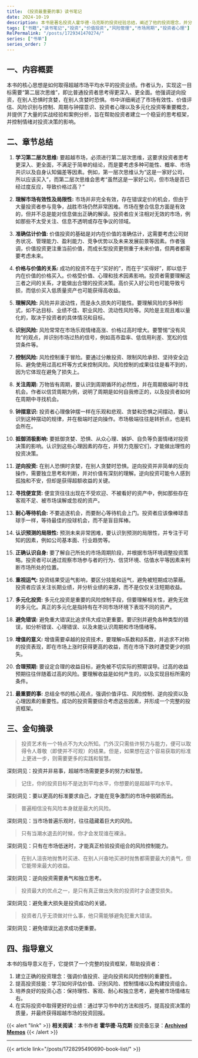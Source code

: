 ```yaml
---
title: 《投资最重要的事》读书笔记
date: 2024-10-19
description: 本书是著名投资人霍华德·马克斯的投资经验总结，阐述了他的投资理念，并分析了市场环境、投资者心理以及风险控制等关键因素，旨在帮助投资者获得超越市场的投资业绩。
tags: ["书籍","读书笔记","投资","价值投资","风险管理","市场周期","投资者心理"]
RelPermalink: "/posts/1729341470274/"
series: ["书单"]
series_order: 7
---
```


## 一、内容概要

本书的核心思想是如何取得超越市场平均水平的投资业绩。作者认为，实现这一目标需要“第二层次思维”，即比普通投资者思考得更深入、更全面。他强调逆向投资，在别人恐惧时贪婪，在别人贪婪时恐惧。书中详细阐述了市场有效性、价值评估、风险识别与控制、周期与钟摆意识、投资者心理以及多元化投资等重要概念，并提供了大量的实战经验和案例分析，旨在帮助投资者建立一个稳妥的思考框架，并控制情绪对投资决策的影响。

## 二、章节总结

1. **学习第二层次思维:**  要超越市场，必须进行第二层次思维，这要求投资者思考更深入、更全面，不满足于简单的结论，而是要考虑多种可能性、概率、市场共识以及自身认知偏差等因素。例如，第一层次思维认为“这是一家好公司，所以应该买入”，而第二层次思维会思考“虽然这是一家好公司，但市场是否已经过度反应，导致价格过高？”

2. **理解市场有效性及局限性:** 市场并非完全有效，存在错误定价的机会，但由于大量投资者参与竞争，战胜市场仍然非常困难。市场在整合信息方面是有效的，但并不总是能对信息做出正确的解读。投资者应关注相对无效的市场，例如那些不太受关注、信息不透明或存在争议的领域。

3. **准确估计价值:** 价值投资的基础是对内在价值的准确估计，这需要考虑公司财务状况、管理能力、盈利能力、竞争优势以及未来发展前景等因素。作者强调，价值投资更注重当前价值，而成长型投资更侧重于未来价值，但两者都需要考虑未来。

4. **价格与价值的关系:** 成功的投资不在于“买好的”，而在于“买得好”，即以低于内在价值的价格买入。价格受价值、心理和技术因素影响。投资者需要理解这三者之间的关系，才能做出合理的投资决策。高价买入好公司也可能导致亏损，而低价买入低质量资产也可能获得高收益。

5. **理解风险:** 风险并非波动性，而是永久损失的可能性。要理解风险的多种形式，如不达目标、业绩不佳、职业风险、流动性风险等。风险是主观且难以量化的，取决于投资者的具体情况和目标。

6. **识别风险:** 风险常常在市场乐观情绪高涨、价格过高时增大。要警惕“没有风险”的观点，并识别市场过热的信号，例如高市盈率、低信用利差、宽松的信贷条件等。

7. **控制风险:**  风险控制重于冒险。要通过分散投资、限制风险承担、坚持安全边际、避免使用过高杠杆等方式来控制风险。风险控制的成果往往是看不到的，因为它体现在避免了损失上。

8. **关注周期:**  万物皆有周期，要认识到周期循环的必然性，并在周期极端时寻找机会。作者以信贷周期为例，说明了周期是如何自我修正的，以及投资者如何在周期中寻找机会。

9. **钟摆意识:** 投资者心理像钟摆一样在乐观和悲观、贪婪和恐惧之间摆动，要认识到这种摆动的规律，并在极端时逆向操作。市场极端往往是转折点，也是机会所在。

10. **抵御消极影响:** 要抵御贪婪、恐惧、从众心理、嫉妒、自负等负面情绪对投资决策的影响。认识到这些心理因素的存在，并努力克服它们，才能做出理性的投资决策。

11. **逆向投资:** 在别人恐惧时贪婪，在别人贪婪时恐惧。逆向投资并非简单的反向操作，需要独立思考和判断，并对价值有深刻的理解。逆向投资可能令人感到孤独和不安，但却是获得超额收益的关键。

12. **寻找便宜货:**  便宜货往往出现在不受欢迎、不被看好的资产中，例如那些存在客观不足、被市场误解或忽视的资产。

13. **耐心等待机会:**  不要追逐机会，而要耐心等待机会上门。投资者应该像棒球击球手一样，等待最佳的投球机会，而不是盲目挥棒。

14. **认识预测的局限性:**  预测未来非常困难，要认识到预测的局限性，并专注于可知的因素，例如公司基本面、行业趋势等。

15. **正确认识自身:** 要了解自己所处的市场周期阶段，并根据市场环境调整投资策略。投资者可以通过观察市场参与者的行为、信贷环境、估值水平等因素来判断市场所处的位置。

16. **重视运气:**  投资结果受运气影响，要区分技能和运气，避免被短期成功蒙蔽。投资者应该关注长期业绩，并分析业绩的来源，而不是仅仅关注短期收益。

17. **多元化投资:** 多元化投资是重要的风险控制手段，但要理解相关性，避免无效的多元化。真正的多元化是指持有在不同市场环境下表现不同的资产。

18. **避免错误:** 避免重大错误比追求伟大成功更重要。要识别并避免各种类型的错误，如分析错误、心理错误、以及未能认识周期和市场情绪等。

19. **增值的意义:**  增值需要卓越的投资技术，要理解α系数和β系数，并追求不对称的投资表现，即在市场上涨时获得更高的收益，而在市场下跌时遭受更少的损失。

20. **合理预期:**  要设定合理的收益目标，避免被不切实际的预期误导。过高的收益预期往往伴随着过高的风险。要理解收益是如何产生的，以及实现目标所需的条件。

21. **最重要的事:**  总结全书的核心观点，强调价值评估、风险控制、逆向投资以及心理因素的重要性。成功的投资需要综合考虑这些因素，并形成一个完整的投资框架。



## 三、金句摘录

> 投资艺术有一个特点不为大众所知。门外汉只需些许努力与能力，便可以取得令人尊敬（即使并不可观）的结果。但是，如果想在这个容易获取的标准上更进一步，则需要更多的实践和智慧。

深刻洞见：投资并非易事，超越市场需要更多的努力和智慧。

> 记住，你的投资目标不是达到平均水平，你想要的是超越平均水平。

深刻洞见：要以更高的标准要求自己，才能在竞争激烈的市场中脱颖而出。

> 普遍相信没有风险本身就是最大的风险。

深刻洞见：当市场普遍乐观时，往往蕴藏着巨大的风险。

> 只有当潮水退去的时候，你才会发现谁在裸泳。

深刻洞见：只有在市场低迷时，才能真正检验投资组合的风险控制能力。

> 在别人沮丧地抛售时买进、在别人兴奋地买进时抛售都需要最大的勇气，但它能带来最大的收益。

深刻洞见：逆向投资需要勇气和独立思考。

> 投资最大的优点之一，是只有真正做出失败的投资时才会遭受损失。

深刻洞见：避免重大损失是投资成功的关键。

> 投资者几乎无须做对什么事，他只需能够避免犯重大错误。

深刻洞见：避免错误比追求成功更重要。


## 四、指导意义

本书的指导意义在于，它提供了一个完整的投资框架，帮助投资者：

1. 建立正确的投资理念：强调价值投资、逆向投资和风险控制的重要性。
2. 提高投资技能：学习如何评估价值、识别风险、控制情绪以及构建投资组合。
3. 培养良好的投资心态：保持理性、客观、耐心和独立思考，避免被市场情绪左右。
4. 在实际投资中取得更好的业绩：通过学习书中的方法和技巧，提高投资决策的质量，并最终获得超越市场的投资回报。

{{< alert "link" >}}
**相关阅读**：本书作者 **霍华德·马克斯** 投资备忘录：[**Archived Memos**](https://www.oaktreecapital.com/insights/memos)
{{< /alert >}}

---
{{< article link="/posts/1728295490690-book-list/" >}}